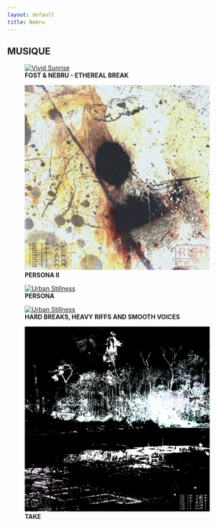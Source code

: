 ```yaml
---
layout: default
title: Nebru
---
```


<section class="image-gallery">
  <h2 class="gallery-title">MUSIQUE</h2>
  <!-- <p class="gallery-description">A curated selection of recent pieces. Click an image to view it larger.</p> -->
  <div class="gallery-images">
    <figure>
      <a href="https://0xnebru.github.io/ethereal-break" target="_blank">
        <img src="/images/ETHEREAL BREAK.png" alt="Vivid Sunrise">
      </a>
      <figcaption>
        <strong>FOST & NEBRU - ETHEREAL BREAK</strong>
      </figcaption>
    </figure>
    <figure>
      <a href="https://too.fm/persona-ii" target="_blank">
        <img src="/images/persona_II_final2.png" alt="Dreamscape">
      </a>
      <figcaption>
        <strong>PERSONA II</strong>
      </figcaption>
    </figure>
    <figure>
      <a href="https://too.fm/persona" target="_blank">
        <img src="/images/persona_v1.png" alt="Urban Stillness">
      </a>
      <figcaption>
        <strong>PERSONA</strong>
      </figcaption>
    </figure>
    <figure>
      <a href="https://too.fm/hardbreaks_heavyriffs_smoothvoices" target="_blank">
        <img src="/images/hard_breaks_site.png" alt="Urban Stillness">
      </a>
      <figcaption>
        <strong>HARD BREAKS, HEAVY RIFFS AND SMOOTH VOICES</strong>
      </figcaption>
    </figure>
    <figure>
      <a href="https://too.fm/nebru-cxlxstical-take" target="_blank">
        <img src="/images/afterlife_vf.png" alt="Urban Stillness">
      </a>
      <figcaption>
        <strong>TAKE</strong>
      </figcaption>
    </figure>
    <!-- Add more images as needed -->
  </div>
</section>
